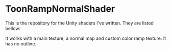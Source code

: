 # ToonRampNormalShader
This is the repository for the Unity shaders I've written.
They are listed bellow:

It works with a main texture, a normal map and custom color ramp texture. It has no outline.
